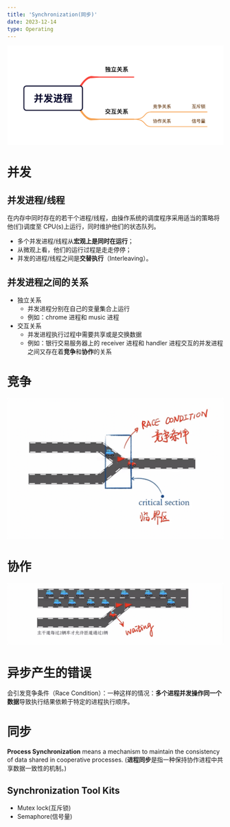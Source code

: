 ```yaml
---
title: 'Synchronization(同步)'
date: 2023-12-14
type: Operating
---
```


![](/public/images/os/07/synchronization.png)

# 并发

## 并发进程/线程

在内存中同时存在的若干个进程/线程，由操作系统的调度程序采用适当的策略将他(们)调度至 CPU(s)上运行，同时维护他们的状态队列。

- 多个并发进程/线程从**宏观上是同时在运行**；
- 从微观上看，他们的运行过程是走走停停；
- 并发的进程/线程之间是**交替执行**（Interleaving）。

## 并发进程之间的关系

- 独立关系
  - 并发进程分别在自己的变量集合上运行
  - 例如：chrome 进程和 music 进程
- 交互关系
  - 并发进程执行过程中需要共享或是交换数据
  - 例如：银行交易服务器上的 receiver 进程和 handler 进程交互的并发进程之间又存在着**竞争**和**协作**的关系

# 竞争

![竞争](/public/images/os/07/race.png)

# 协作

![协作](/public/images/os/07/cooperation.png)

# 异步产生的错误

会引发竞争条件（Race Condition）：一种这样的情况：**多个进程并发操作同一个数据**导致执行结果依赖于特定的进程执行顺序。

# 同步

**Process Synchronization** means a mechanism to maintain the consistency of data shared in cooperative processes.
(**进程同步**是指一种保持协作进程中共享数据一致性的机制。)

## Synchronization Tool Kits

- Mutex lock(互斥锁)
- Semaphore(信号量)
